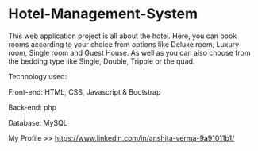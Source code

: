 # Hotel-Management-System
This web application project is all about the hotel. Here, you can book rooms according to your choice from options 
like Deluxe room, Luxury room, Single room and Guest House. As well as 
you can also choose from the bedding type like Single, Double, Tripple or the quad.

Technology used:

Front-end: HTML, CSS, Javascript & Bootstrap

Back-end: php

Database: MySQL


My Profile >> https://www.linkedin.com/in/anshita-verma-9a91011b1/
